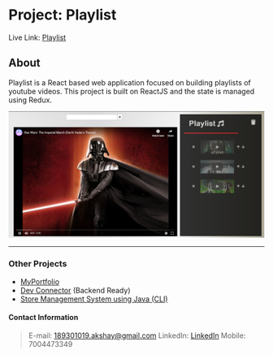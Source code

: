 # Project: Playlist
Live Link: [Playlist](https://AkshayGupt.github.io/Playlist/)

## About

Playlist is a React based web application focused on building playlists of youtube videos.
This project is built on ReactJS and the state is managed using Redux.

![Playlist](screenshot.png)
<hr />

### Other Projects

 - [MyPortfolio](https://AkshayGupt.github.io/portfolio)
 - [Dev Connector](https://github.com/AkshayGupt/DevConnector) (Backend Ready)
 - [Store Management System using Java (CLI)](https://github.com/AkshayGupt/store-management-system)


 #### Contact Information

> E-mail: 189301019.akshay@gmail.com
> LinkedIn: [LinkedIn](https://www.linkedin.com/in/akshay-gupta-3a5087172/)
> Mobile: 7004473349